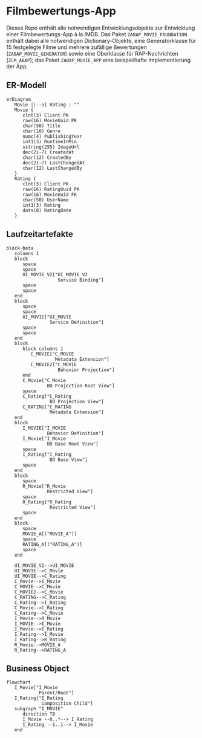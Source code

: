 # Filmbewertungs-App

Dieses Repo enthält alle notwendigen Entwicklungsobjekte zur Entwicklung einer Filmbewertungs-App à la IMDB. Das Paket `ZABAP_MOVIE_FOUNDATION` enthält dabei alle notwendigen Dictionary-Objekte, eine Generatorklasse für 15 festgelegte Filme und mehrere zufällige Bewertungen (`ZABAP_MOVIE_GENERATOR`) sowie eine Oberklasse für RAP-Nachrichten (`ZCM_ABAP`); das Paket `ZABAP_MOVIE_APP` eine beispielhafte Implementierung der App.

## ER-Modell

```mermaid
erDiagram
   Movie ||--o{ Rating : ""
   Movie {
      clnt(3) Client PK
      raw(16) MovieUuid PK
      char(50) Title
      char(10) Genre
      numc(4) PublishingYear
      int1(3) RuntimeInMin
      sstring(255) ImageUrl
      dec(21-7) CreatedAt
      char(12) CreatedBy
      dec(21-7) LastChangedAt
      char(12) LastChangedBy
   }
   Rating {
      clnt(3) Client PK
      raw(16) RatingUuid PK
      raw(16) MovieUuid FK
      char(50) UserName
      int1(3) Rating
      dats(8) RatingDate
   }
```

## Laufzeitartefakte

```mermaid
block-beta
   columns 1
   block
      space
      space
      UI_MOVIE_V2["UI_MOVIE_V2
                   Service Binding"]
      space
      space
   end
   block
      space
      space
      UI_MOVIE["UI_MOVIE
                Service Definition"]
      space
      space
   end
   block
      block columns 1
         C_MOVIE["C_MOVIE
                  Metadata Extension"]
         C_MOVIE2["C_MOVIE
                   Behavior Projection"]
      end
      C_Movie["C_Movie
               BO Projection Root View"]
      space
      C_Rating["C_Rating
                BO Projection View"]
      C_RATING["C_RATING
                Metadata Extension"]
   end
   block
      I_MOVIE["I_MOVIE
               Behavior Definition"]
      I_Movie["I_Movie
               BO Base Root View"]
      space
      I_Rating["I_Rating
                BO Base View"]
      space
   end
   block
      space
      R_Movie["R_Movie
               Restricted View"]
      space
      R_Rating["R_Rating
                Restricted View"]
      space
   end
   block
      space
      MOVIE_A[("MOVIE_A")]
      space
      RATING_A[("RATING_A")]
      space
   end

   UI_MOVIE_V2-->UI_MOVIE
   UI_MOVIE-->C_Movie
   UI_MOVIE-->C_Rating
   C_Movie-->I_Movie
   C_MOVIE-->C_Movie
   C_MOVIE2-->C_Movie
   C_RATING-->C_Rating
   C_Rating-->I_Rating
   C_Movie-->C_Rating
   C_Rating-->C_Movie
   I_Movie-->R_Movie
   I_MOVIE-->I_Movie
   I_Movie-->I_Rating
   I_Rating-->I_Movie
   I_Rating-->R_Rating
   R_Movie-->MOVIE_A
   R_Rating-->RATING_A
```

## Business Object

```mermaid
flowchart
   I_Movie["I_Movie
            Parent/Root"]
   I_Rating["I_Rating
             Composition Child"]
   subgraph "I_MOVIE"
      direction TB
      I_Movie --0..*--> I_Rating
      I_Rating --1..1--> I_Movie
   end
```
